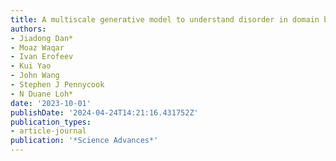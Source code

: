 ```yaml
---
title: A multiscale generative model to understand disorder in domain boundaries
authors:
- Jiadong Dan*
- Moaz Waqar
- Ivan Erofeev
- Kui Yao
- John Wang
- Stephen J Pennycook
- N Duane Loh*
date: '2023-10-01'
publishDate: '2024-04-24T14:21:16.431752Z'
publication_types:
- article-journal
publication: '*Science Advances*'
---
```

